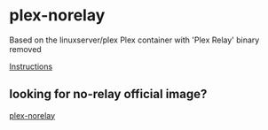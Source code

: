 # plex-norelay

Based on the linuxserver/plex Plex container with 'Plex Relay' binary removed

[Instructions](https://hub.docker.com/r/linuxserver/plex)


## looking for no-relay official image? 
[plex-norelay](https://github.com/edifus/plex-norelay)
